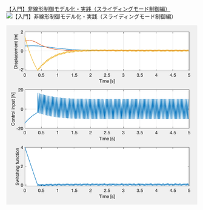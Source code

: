 
[【入門】非線形制御モデル化・実践（スライディングモード制御編）](https://www.mathworks.com/videos/modeling-non-linear-control-sliding-mode-control-82312.html)
![[【入門】非線形制御モデル化・実践（スライディングモード制御編）](https://www.mathworks.com/videos/modeling-non-linear-control-sliding-mode-control-82312.html)](https://user-images.githubusercontent.com/855816/152106701-3c3026dd-0ef6-4996-bd76-0f0cd832289f.png)

![image/result.png](image/result.png)